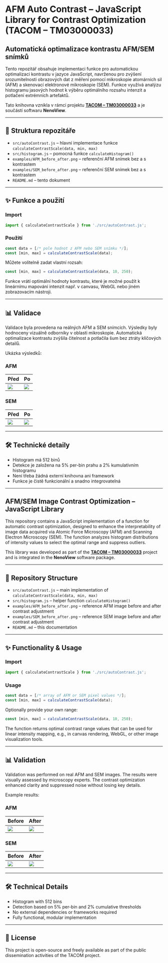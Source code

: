 # AFM Auto Contrast – JavaScript Library for Contrast Optimization (TACOM – TM03000033)

## Automatická optimalizace kontrastu AFM/SEM snímků

Tento repozitář obsahuje implementaci funkce pro automatickou optimalizaci kontrastu v jazyce JavaScript, navrženou pro zvýšení srozumitelnosti obrazových dat z měření pomocí mikroskopie atomárních sil (AFM) a skenovací elektronové mikroskopie (SEM). Funkce využívá analýzu histogramu jasových hodnot k výběru optimálního rozsahu intenzit a potlačení extrémních artefaktů.

Tato knihovna vznikla v rámci projektu **[TACOM – TM03000033](https://starfos.tacr.cz/cs/projekty/TM03000033)** a je součástí softwaru **NenoView**.

---

## 📂 Struktura repozitáře

- `src/autoContrast.js` – hlavní implementace funkce `calculateContrastScale(data, min, max)`
- `src/histogram.js` – pomocná funkce `calculateHistogram()`
- `examples/AFM_before_after.png` – referenční AFM snímek bez a s kontrastem
- `examples/SEM_before_after.png` – referenční SEM snímek bez a s kontrastem
- `README.md` – tento dokument

---

## ✨ Funkce a použití

### Import

```js
import { calculateContrastScale } from './src/autoContrast.js';
```

### Použití

```js
const data = [/* pole hodnot z AFM nebo SEM snímku */];
const [min, max] = calculateContrastScale(data);
```

Můžete volitelně zadat vlastní rozsah:

```js
const [min, max] = calculateContrastScale(data, 10, 250);
```

Funkce vrátí optimální hodnoty kontrastu, které je možné použít k lineárnímu mapování intenzit např. v canvasu, WebGL nebo jiném zobrazovacím nástroji.

---

## 📊 Validace

Validace byla provedena na reálných AFM a SEM snímcích. Výsledky byly hodnoceny vizuálně odborníky v oblasti mikroskopie. Automatická optimalizace kontrastu zvýšila čitelnost a potlačila šum bez ztráty klíčových detailů.

Ukázka výsledků:

### AFM

| Před | Po |
|------|----|
| ![](examples/AFM_before.png) | ![](examples/AFM_after.png) |

### SEM

| Před | Po |
|------|----|
| ![](examples/SEM_before.png) | ![](examples/SEM_after.png) |

---

## 🛠️ Technické detaily

- Histogram má 512 binů
- Detekce je založena na 5% per-bin prahu a 2% kumulativním histogramu
- Není třeba žádná externí knihovna ani framework
- Funkce je čistě funkcionální a snadno integrovatelná

---

## AFM/SEM Image Contrast Optimization – JavaScript Library

This repository contains a JavaScript implementation of a function for automatic contrast optimization, designed to enhance the interpretability of image data acquired via Atomic Force Microscopy (AFM) and Scanning Electron Microscopy (SEM). The function analyzes histogram distributions of intensity values to select the optimal range and suppress outliers.

This library was developed as part of the **[TACOM – TM03000033](https://starfos.tacr.cz/cs/projekty/TM03000033)** project and is integrated in the **NenoView** software package.

---

## 📂 Repository Structure

- `src/autoContrast.js` – main implementation of `calculateContrastScale(data, min, max)`
- `src/histogram.js` – helper function `calculateHistogram()`
- `examples/AFM_before_after.png` – reference AFM image before and after contrast adjustment
- `examples/SEM_before_after.png` – reference SEM image before and after contrast adjustment
- `README.md` – this documentation

---

## ✨ Functionality & Usage

### Import

```js
import { calculateContrastScale } from './src/autoContrast.js';
```

### Usage

```js
const data = [/* array of AFM or SEM pixel values */];
const [min, max] = calculateContrastScale(data);
```

Optionally provide your own range:

```js
const [min, max] = calculateContrastScale(data, 10, 250);
```

The function returns optimal contrast range values that can be used for linear intensity mapping, e.g., in canvas rendering, WebGL, or other image visualization tools.

---

## 📊 Validation

Validation was performed on real AFM and SEM images. The results were visually assessed by microscopy experts. The contrast optimization enhanced clarity and suppressed noise without losing key details.

Example results:

### AFM

| Before | After |
|--------|-------|
| ![](examples/AFM_before.png) | ![](examples/AFM_after.png) |

### SEM

| Before | After |
|--------|-------|
| ![](examples/SEM_before.png) | ![](examples/SEM_after.png) |

---

## 🛠️ Technical Details

- Histogram with 512 bins
- Detection based on 5% per-bin and 2% cumulative thresholds
- No external dependencies or frameworks required
- Fully functional, modular implementation

---

## 📄 License

This project is open-source and freely available as part of the public dissemination activities of the TACOM project.
